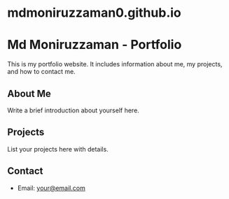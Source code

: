 # mdmoniruzzaman0.github.io
# Md Moniruzzaman - Portfolio

This is my portfolio website. It includes information about me, my projects, and how to contact me.

## About Me

Write a brief introduction about yourself here.

## Projects

List your projects here with details.

## Contact

- Email: your@email.com

<!-- Add other contact information as needed -->

